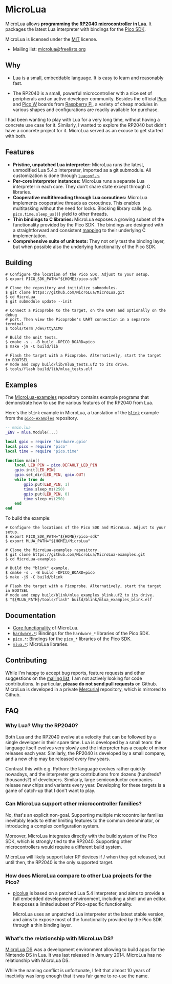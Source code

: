 # MicroLua

MicroLua allows **programming the
[RP2040 microcontroller](https://www.raspberrypi.com/documentation/microcontrollers/rp2040.html)
in [Lua](https://www.lua.org/)**. It packages the latest Lua interpreter with
bindings for the [Pico SDK](https://github.com/raspberrypi/pico-sdk).

MicroLua is licensed under the [MIT](LICENSE.md) license.

- Mailing list:
  [microlua@freelists.org](https://www.freelists.org/list/microlua)

## Why

- Lua is a small, embeddable language. It is easy to learn and reasonably fast.

- The RP2040 is a small, powerful microcontroller with a nice set of
  peripherals and an active developer community. Besides the official
  [Pico](https://www.raspberrypi.com/documentation/microcontrollers/raspberry-pi-pico.html#technical-specification)
  and
  [Pico W](https://www.raspberrypi.com/documentation/microcontrollers/raspberry-pi-pico.html#raspberry-pi-pico-w-and-pico-wh)
  boards from
  [Raspberry Pi](https://www.raspberrypi.com/), a variety of cheap modules in
  various shapes and configurations are readily available for purchase.

I had been wanting to play with Lua for a very long time, without having a
concrete use case for it. Similarly, I wanted to explore the RP2040 but didn't
have a concrete project for it. MicroLua served as an excuse to get started with
both.

## Features

- **Pristine, unpatched Lua interpreter:** MicroLua runs the latest,
  unmodified Lua 5.4.x interpreter, imported as a git submodule. All
  customization is done through [`luaconf.h`](core/luaconf.in.h).
- **Per-core interpreter instances:** MicroLua runs a separate Lua interpreter
  in each core. They don't share state except through C libraries.
- **Cooperative multithreading through Lua coroutines:** MicroLua implements
  cooperative threads as coroutines. This enables multitasking without the need
  for locks. Blocking library calls (e.g. `pico.time.sleep_us()`) yield to
  other threads.
- **Thin bindings to C libraries:** MicroLua exposes a growing subset of the
  functionality provided by the Pico SDK. The bindings are designed with a
  straightforward and consistent [mapping](docs/core.md#binding-conventions) to
  their underlying C implementation.
- **Comprehensive suite of unit tests:** They not only test the binding layer,
  but when possible also the underlying functionality of the Pico SDK.

<!-- TODO: Describe performance -->
<!-- TODO: Add roadmap -->

## Building

```shell
# Configure the location of the Pico SDK. Adjust to your setup.
$ export PICO_SDK_PATH="${HOME}/pico-sdk"

# Clone the repository and initialize submodules.
$ git clone https://github.com/MicroLua/MicroLua.git
$ cd MicroLua
$ git submodule update --init

# Connect a Picoprobe to the target, on the UART and optionally on the debug
# port. Then view the Picoprobe's UART connection in a separate terminal.
$ tools/term /dev/ttyACM0

# Build the unit tests.
$ cmake -s . -B build -DPICO_BOARD=pico
$ make -j9 -C build/lib

# Flash the target with a Picoprobe. Alternatively, start the target in BOOTSEL
# mode and copy build/lib/mlua_tests.uf2 to its drive.
$ tools/flash build/lib/mlua_tests.elf
```

<!-- TODO: Flash using picotool -->

## Examples

The [MicroLua-examples](https://github.com/MicroLua/MicroLua-examples)
repository contains example programs that demonstrate how to use the various
features of the RP2040 from Lua.

Here's the `blink` example in MicroLua, a translation of the
[`blink`](https://github.com/raspberrypi/pico-examples/tree/master/blink)
example from the [`pico-examples`](https://github.com/raspberrypi/pico-examples)
repository.

```lua
-- main.lua
_ENV = mlua.Module(...)

local gpio = require 'hardware.gpio'
local pico = require 'pico'
local time = require 'pico.time'

function main()
    local LED_PIN = pico.DEFAULT_LED_PIN
    gpio.init(LED_PIN)
    gpio.set_dir(LED_PIN, gpio.OUT)
    while true do
        gpio.put(LED_PIN, 1)
        time.sleep_ms(250)
        gpio.put(LED_PIN, 0)
        time.sleep_ms(250)
    end
end
```

To build the example:

```shell
# Configure the locations of the Pico SDK and MicroLua. Adjust to your setup.
$ export PICO_SDK_PATH="${HOME}/pico-sdk"
$ export MLUA_PATH="${HOME}/MicroLua"

# Clone the MicroLua-examples repository.
$ git clone https://github.com/MicroLua/MicroLua-examples.git
$ cd MicroLua-examples

# Build the "blink" example.
$ cmake -s . -B build -DPICO_BOARD=pico
$ make -j9 -C build/blink

# Flash the target with a Picoprobe. Alternatively, start the target in BOOTSEL
# mode and copy build/blink/mlua_examples_blink.uf2 to its drive.
$ "${MLUA_PATH}/tools/flash" build/blink/mlua_examples_blink.elf
```

## Documentation

- [Core functionality](docs/core.md) of MicroLua.
- [`hardware.*`](docs/hardware.md): Bindings for the `hardware_*` libraries of
  the Pico SDK.
- [`pico.*`](docs/pico.md): Bindings for the `pico_*` libraries of the Pico SDK.
- [`mlua.*`](docs/mlua.md): MicroLua libraries.

## Contributing

While I'm happy to accept bug reports, feature requests and other suggestions on
the [mailing list](https://www.freelists.org/list/microlua), I am not actively
looking for code contributions. In particular, **please do not send pull
requests** on Github. MicroLua is developed in a private
[Mercurial](https://www.mercurial-scm.org/) repository, which is mirrored to
Github.

## FAQ

### Why Lua? Why the RP2040?

Both Lua and the RP2040 evolve at a velocity that can be followed by a single
developer in their spare time. Lua is developed by a small team: the language
itself evolves very slowly and the interpreter has a couple of minor releases
each year. Similarly, the RP2040 is developed by a small company, and a new chip
may be released every few years.

Contrast this with e.g. Python: the language evolves rather quickly nowadays,
and the interpreter gets contributions from dozens (hundreds? thousands?) of
developers. Similarly, large semiconductor companies release new chips and
variants every year. Developing for these targets is a game of catch-up that I
don't want to play.

### Can MicroLua support other microcontroller families?

No, that's an explicit non-goal. Supporting multiple microcontroller families
inevitably leads to either limiting features to the common denominator, or
introducing a complex configuration system.

Moreover, MicroLua integrates directly with the build system of the Pico SDK,
which is strongly tied to the RP2040. Supporting other microcontrollers would
require a different build system.

MicroLua will likely support later RP devices if / when they get released, but
until then, the RP2040 is the only supported target.

### How does MicroLua compare to other Lua projects for the Pico?

- [picolua](https://github.com/kevinboone/luapico) is based on a patched Lua 5.4
  interpreter, and aims to provide a full embedded development environment,
  including a shell and an editor. It exposes a limited subset of Pico-specific functionality.

  MicroLua uses an unpatched Lua interpreter at the latest stable version, and
  aims to expose most of the functionality provided by the Pico SDK through a
  thin binding layer.

### What's the relationship with MicroLua DS?

[MicroLua DS](https://sourceforge.net/projects/microlua/) was a development
environment allowing to build apps for the Nintendo DS in Lua. It was last
released in January 2014. MicroLua has no relationship with MicroLua DS.

While the naming conflict is unfortunate, I felt that almost 10 years of
inactivity was long enough that it was fair game to re-use the name.
